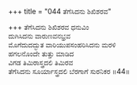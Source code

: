 +++
title = "044 ತೆಗೆಸಿದನು ಶಿಖಿಶರವ"

+++
ತೆಗೆಸಿದನು ಶಿಖಿಶರವ ಧನುವಿಂ  
ದುಗಿಸಿದನು ವಾರುಣವನಭ್ರವ  
ಮೊಗೆದುದದ್ಭುತ ವಾರಿಯುಪಸಂಹರಿಸಿದನು ಮರಳಿ  
ಹಗಲನೊಂದೇ ತುತ್ತು ಮಾಡಿದ  
ವಿಗಡ ತಿಮಿರಾಸ್ತ್ರದಲಿ ತಿಮಿರವ  
ತೆಗೆಸಿದನು ಸೂರ್ಯಾಸ್ತ್ರದಲಿ ಬೆರಗಾಗೆ ಸುರನಿಕರ     ॥44॥